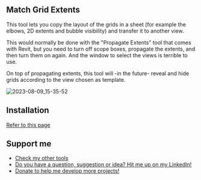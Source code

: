 ## Match Grid Extents

This tool lets you copy the layout of the grids in a sheet (for example the elbows, 2D extents and bubble visibility) and transfer it to another view.

This would normally be done with the "Propagate Extents" tool that comes with Revit, but you need to turn off scope boxes, propagate the extents, and then turn them on again. And the window to select the views is terrible to use.

On top of propagating extents, this tool will -in the future- reveal and hide grids according to the view chosen as template.

![2023-08-09_15-35-52](https://github.com/GastonBC/MatchGridExtents/assets/60661612/6fb692a2-fded-4c12-85a7-832322f6948b)


## Installation

[Refer to this page](https://github.com/GastonBC/GasTools/wiki/How-to-install-an-addin)

## Support me

 - [Check my other tools](https://github.com/GastonBC/GasTools/wiki)
 - [Do you have a question, suggestion or idea? Hit me up on my LinkedIn!](https://www.linkedin.com/in/gastonbc/)
 - [Donate to help me develop more projects!](https://www.paypal.com/donate/?hosted_button_id=9UY2TS7VVSRSJ)
